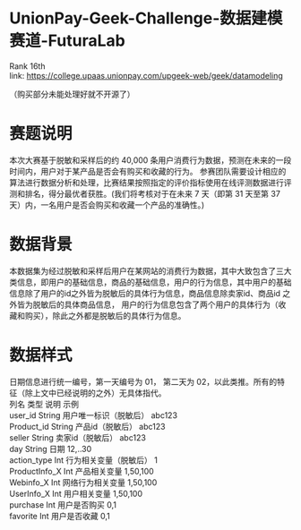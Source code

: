 # UnionPay-Geek-Challenge-数据建模赛道-FuturaLab
Rank 16th  
link: https://college.upaas.unionpay.com/upgeek-web/geek/datamodeling

（购买部分未能处理好就不开源了）  

# 赛题说明
本次大赛基于脱敏和采样后的约 40,000 条用户消费行为数据，预测在未来的一段时间内，用户对于某产品是否会有购买和收藏的行为。  参赛团队需要设计相应的算法进行数据分析和处理，比赛结果按照指定的评价指标使用在线评测数据进行评测和排名，得分最优者获胜。(我们将考核对于在未来 7 天（即第 31 天至第 37 天）内，一名用户是否会购买和收藏一个产品的准确性。)


# 数据背景

本数据集为经过脱敏和采样后用户在某网站的消费行为数据，其中大致包含了三大类信息，即用户的基础信息，商品的基础信息，用户的行为信息，其中用户的基础信息除了用户的id之外皆为脱敏后的具体行为信息，商品信息除卖家id、商品id 之外皆为脱敏后的具体商品信息， 用户的行为信息包含了两个用户的具体行为（收藏和购买），除此之外都是脱敏后的具体行为信息。

# 数据样式
日期信息进行统一编号，第一天编号为 01， 第二天为 02，以此类推。所有的特征（除上文中已经说明的之外）无具体指代。  
列名 类型 说明 示例  
user_id String 用户唯一标识（脱敏后） abc123  
Product_id String 产品id（脱敏后） abc123  
seller String 卖家id（脱敏后） abc123  
day String 日期 12,..30  
action_type Int 行为相关变量（脱敏后） 1  
ProductInfo_X Int 产品相关变量 1,50,100  
Webinfo_X Int 网络行为相关变量 1,50,100  
UserInfo_X Int 用户相关变量 1,50,100  
purchase Int 用户是否购买 0,1  
favorite Int 用户是否收藏 0,1  
